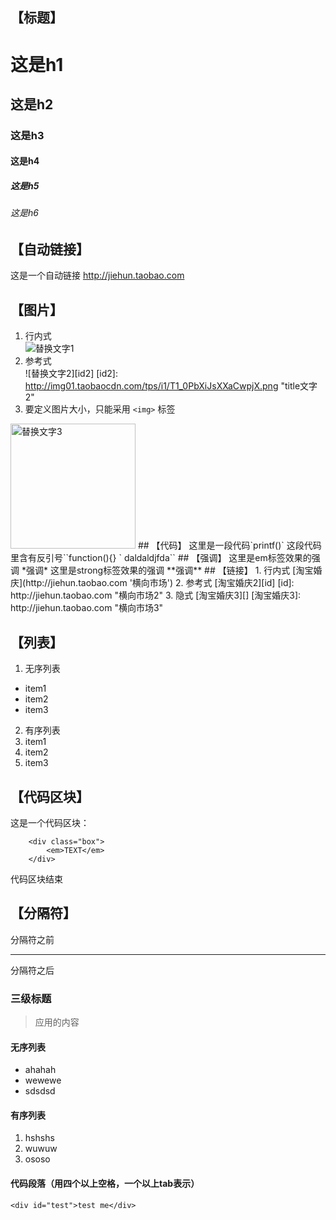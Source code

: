 ## 【标题】
# 这是h1
## 这是h2
### 这是h3
#### 这是h4
##### 这是h5
###### 这是h6
## 【自动链接】
这是一个自动链接 <http://jiehun.taobao.com>
## 【图片】
1. 行内式  
![替换文字1](http://img01.taobaocdn.com/tps/i1/T1_0PbXiJsXXaCwpjX.png "title文字")
2. 参考式  
![替换文字2][id2]
[id2]: http://img01.taobaocdn.com/tps/i1/T1_0PbXiJsXXaCwpjX.png "title文字2"
3. 要定义图片大小，只能采用 `<img>` 标签  
<img src="http://img01.taobaocdn.com/tps/i1/T1_0PbXiJsXXaCwpjX.png" alt="替换文字3" title="title文字3" width="200" height="200">
## 【代码】
这里是一段代码`printf()`  
这段代码里含有反引号``function(){} ` daldaldjfda``
## 【强调】
这里是em标签效果的强调 *强调*  
这里是strong标签效果的强调 **强调**
## 【链接】
1. 行内式  
[淘宝婚庆](http://jiehun.taobao.com '横向市场')
2. 参考式  
[淘宝婚庆2][id]
[id]: http://jiehun.taobao.com "横向市场2"
3. 隐式  
[淘宝婚庆3][]
[淘宝婚庆3]: http://jiehun.taobao.com "横向市场3"

## 【列表】
1. 无序列表
  + item1
  + item2
  + item3

2. 有序列表
  1. item1
  2. item2
  3. item3

## 【代码区块】
这是一个代码区块：
~~~
    <div class="box">
        <em>TEXT</em>
    </div>
~~~
代码区块结束

## 【分隔符】
分隔符之前
***
分隔符之后














### 三级标题 ###

> 应用的内容

#### 无序列表
* ahahah
* wewewe
* sdsdsd

#### 有序列表
1. hshshs
2. wuwuw
3. ososo

#### 代码段落（用四个以上空格，一个以上tab表示）
	<div id="test">test me</div>
